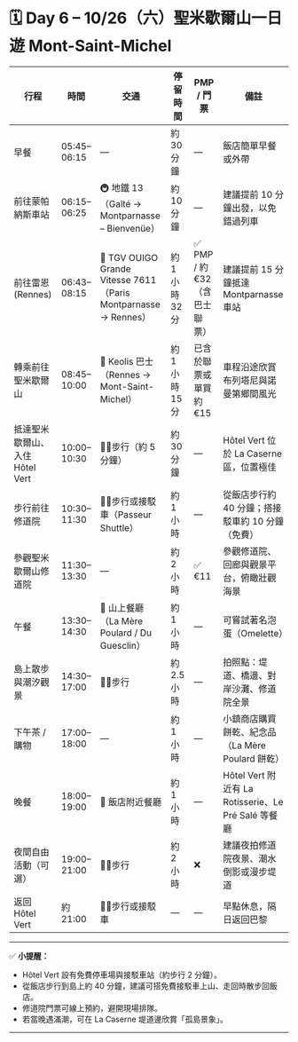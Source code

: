 # 🗓️ Day 6 – 10/26（六）聖米歇爾山一日遊 Mont-Saint-Michel

| 行程 | 時間 | 交通 | 停留時間 | PMP / 門票 | 備註 |
|------|------|------|-----------|-------------|------|
| 早餐 | 05:45–06:15 | — | 約 30 分鐘 | — | 飯店簡單早餐或外帶 |
| 前往蒙帕納斯車站 | 06:15–06:25 | 🚇 地鐵 13（Gaîté → Montparnasse – Bienvenüe） | 約 10 分鐘 | — | 建議提前 10 分鐘出發，以免錯過列車 |
| 前往雷恩 (Rennes) | 06:43–08:15 | 🚆 TGV OUIGO Grande Vitesse 7611（Paris Montparnasse → Rennes） | 約 1 小時 32 分 | ✅ PMP / 約 €32（含巴士聯票） | 建議提前 15 分鐘抵達 Montparnasse 車站 |
| 轉乘前往聖米歇爾山 | 08:45–10:00 | 🚌 Keolis 巴士（Rennes → Mont-Saint-Michel） | 約 1 小時 15 分 | 已含於聯票或單買約 €15 | 車程沿途欣賞布列塔尼與諾曼第鄉間風光 |
| 抵達聖米歇爾山、入住 Hôtel Vert | 10:00–10:30 | 🚶‍♀️步行（約 5 分鐘） | 約 30 分鐘 | — | Hôtel Vert 位於 La Caserne 區，位置極佳 |
| 步行前往修道院 | 10:30–11:30 | 🚶‍♀️步行或接駁車（Passeur Shuttle） | 約 1 小時 | — | 從飯店步行約 40 分鐘；搭接駁車約 10 分鐘（免費） |
| 參觀聖米歇爾山修道院 | 11:30–13:30 | — | 約 2 小時 | ✅ €11 | 參觀修道院、回廊與觀景平台，俯瞰壯觀海景 |
| 午餐 | 13:30–14:30 | 🍴 山上餐廳（La Mère Poulard / Du Guesclin） | 約 1 小時 | — | 可嘗試著名泡蛋（Omelette） |
| 島上散步與潮汐觀景 | 14:30–17:00 | 🚶‍♀️步行 | 約 2.5 小時 | — | 拍照點：堤道、橋邊、對岸沙灘、修道院全景 |
| 下午茶 / 購物 | 17:00–18:00 | — | 約 1 小時 | — | 小鎮商店購買餅乾、紀念品（La Mère Poulard 餅乾） |
| 晚餐 | 18:00–19:00 | 🍴 飯店附近餐廳 | 約 1 小時 | — | Hôtel Vert 附近有 La Rotisserie、Le Pré Salé 等餐廳 |
| 夜間自由活動（可選） | 19:00–21:00 | 🚶‍♀️步行 | 約 2 小時 | ❌ | 建議夜拍修道院夜景、潮水倒影或漫步堤道 |
| 返回 Hôtel Vert | 約 21:00 | 🚶‍♀️步行或接駁車 | — | — | 早點休息，隔日返回巴黎 |

---

✅ **小提醒：**
- Hôtel Vert 設有免費停車場與接駁車站（約步行 2 分鐘）。  
- 從飯店步行到島上約 40 分鐘，建議可搭免費接駁車上山、走回時散步回飯店。  
- 修道院門票可線上預約，避開現場排隊。  
- 若當晚遇滿潮，可在 La Caserne 堤道邊欣賞「孤島景象」。  

---
